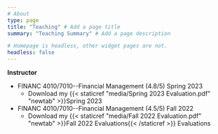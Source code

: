 ```yaml
---
# About
type: page
title: "Teaching" # Add a page title
summary: "Teaching Summary" # Add a page description

# Homepage is headless, other widget pages are not.
headless: false
---
```


__Instructor__
*	FINANC 4010/7010--Financial Management (4.8/5) Spring 2023
	+ Download my {{< staticref "media/Spring 2023 Evaluation.pdf" "newtab" >}}Spring 2023
*   FINANC 4010/7010--Financial Management (4.5/5) Fall 2022 
    + Download my {{< staticref "media/Fall 2022 Evaluation.pdf" "newtab" >}}Fall 2022 Evaluations{{< /staticref >}}
 Evaluations
	
